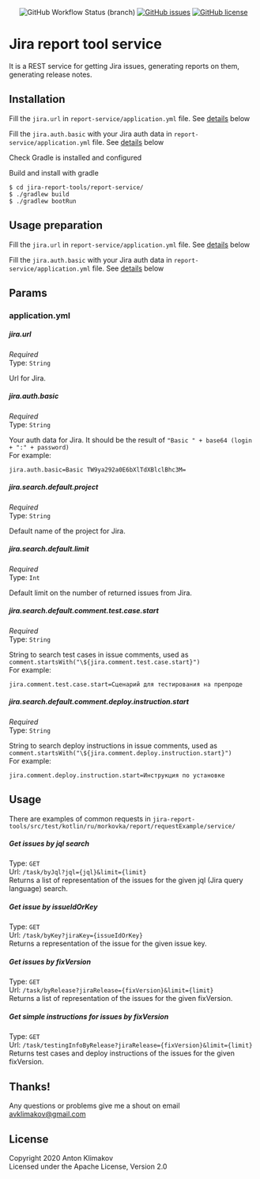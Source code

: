 <p align="center">
    <img alt="GitHub Workflow Status (branch)" src="https://img.shields.io/github/workflow/status/MorkovkAs/jira-report-tools/reportServiceCI/master">
    <a href="https://github.com/MorkovkAs/jira-report-tools/issues"><img alt="GitHub issues" src="https://img.shields.io/github/issues/MorkovkAs/jira-report-tools"></a>
    <a href="https://github.com/MorkovkAs/jira-report-tools/blob/master/LICENSE"><img alt="GitHub license" src="https://img.shields.io/github/license/MorkovkAs/jira-report-tools"></a>
</p>

# Jira report tool service

It is a REST service for getting Jira issues, generating reports on them, generating release notes.

## Installation

Fill the `jira.url` in `report-service/application.yml` file. See [details](#jiraurl) below

Fill the `jira.auth.basic` with your Jira auth data in `report-service/application.yml` file. See [details](#jiraauthbasic) below

Check Gradle is installed and configured

Build and install with gradle
```
$ cd jira-report-tools/report-service/
$ ./gradlew build
$ ./gradlew bootRun
```

## Usage preparation

Fill the `jira.url` in `report-service/application.yml` file. See [details](#jiraurl) below

Fill the `jira.auth.basic` with your Jira auth data in `report-service/application.yml` file. See [details](#jiraauthbasic) below

## Params

### application.yml

##### jira.url

*Required*\
Type: `String`

Url for Jira.

##### jira.auth.basic

*Required*\
Type: `String`

Your auth data for Jira. It should be the result of `"Basic " + base64 (login + ":" + password)`\
For example: 
```
jira.auth.basic=Basic TW9ya292a0E6bXlTdXBlclBhc3M=
```

##### jira.search.default.project

*Required*\
Type: `String`

Default name of the project for Jira.

##### jira.search.default.limit

*Required*\
Type: `Int`

Default limit on the number of returned issues from Jira.

##### jira.search.default.comment.test.case.start

*Required*\
Type: `String`

String to search test cases in issue comments, used as `comment.startsWith("\${jira.comment.test.case.start}")`\
For example: 
```
jira.comment.test.case.start=Сценарий для тестирования на препроде
```

##### jira.search.default.comment.deploy.instruction.start

*Required*\
Type: `String`

String to search deploy instructions in issue comments, used as `comment.startsWith("\${jira.comment.deploy.instruction.start}")`\
For example: 
```
jira.comment.deploy.instruction.start=Инструкция по установке
```

## Usage

There are examples of common requests in `jira-report-tools/src/test/kotlin/ru/morkovka/report/requestExample/service/`

##### Get issues by jql search

Type: `GET`\
Url: `/task/byJql?jql={jql}&limit={limit}`\
Returns a list of representation of the issues for the given jql (Jira query language) search.

##### Get issue by issueIdOrKey

Type: `GET`\
Url: `/task/byKey?jiraKey={issueIdOrKey}`\
Returns a representation of the issue for the given issue key.

##### Get issues by fixVersion

Type: `GET`\
Url: `/task/byRelease?jiraRelease={fixVersion}&limit={limit}`\
Returns a list of representation of the issues for the given fixVersion.

##### Get simple instructions for issues by fixVersion

Type: `GET`\
Url: `/task/testingInfoByRelease?jiraRelease={fixVersion}&limit={limit}`\
Returns test cases and deploy instructions of the issues for the given fixVersion.

## Thanks!
Any questions or problems give me a shout on email avklimakov@gmail.com

## License
Copyright 2020 Anton Klimakov\
Licensed under the Apache License, Version 2.0